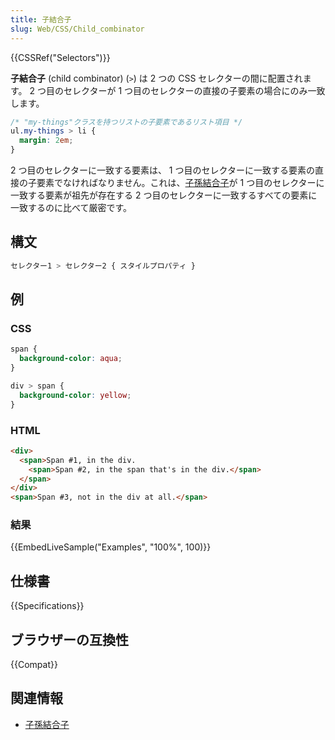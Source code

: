 ```yaml
---
title: 子結合子
slug: Web/CSS/Child_combinator
---
```


{{CSSRef("Selectors")}}

**子結合子** (child combinator) (`>`) は 2 つの CSS セレクターの間に配置されます。 2 つ目のセレクターが 1 つ目のセレクターの直接の子要素の場合にのみ一致します。

```css
/* "my-things"クラスを持つリストの子要素であるリスト項目 */
ul.my-things > li {
  margin: 2em;
}
```

2 つ目のセレクターに一致する要素は、 1 つ目のセレクターに一致する要素の直接の子要素でなければなりません。これは、[子孫結合子](/ja/docs/Web/CSS/Descendant_combinator)が 1 つ目のセレクターに一致する要素が祖先が存在する 2 つ目のセレクターに一致するすべての要素に一致するのに比べて厳密です。

## 構文

```css
セレクター1 > セレクター2 { スタイルプロパティ }
```

## 例

### CSS

```css
span {
  background-color: aqua;
}

div > span {
  background-color: yellow;
}
```

### HTML

```html
<div>
  <span>Span #1, in the div.
    <span>Span #2, in the span that's in the div.</span>
  </span>
</div>
<span>Span #3, not in the div at all.</span>
```

### 結果

{{EmbedLiveSample("Examples", "100%", 100)}}

## 仕様書

{{Specifications}}

## ブラウザーの互換性

{{Compat}}

## 関連情報

- [子孫結合子](/ja/docs/Web/CSS/Descendant_combinator)
